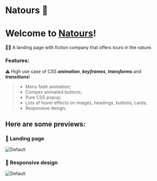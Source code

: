 # Natours 🍃

# Welcome to [Natours](https://natours-plamena.netlify.app/)!

🚵‍♀️ A landing page with fiction company that offers tours in the nature.

### Features:
⚠️ High use case of CSS ***animation***, ***keyframes***, ***transforms*** and ***transitions***!

> - Menu fade animation;
> - Compex animated buttons;
> - Pure CSS popup;
> - Lots of hover effects on images, headings, buttons, cards;
> - Responsive design;


## Here are some previews:

### 🍃 Landing page
![Default](https://i.imgur.com/1571blg.jpg)



### 🍃 Responsive design
![Default](https://i.imgur.com/zix84wW.png)
